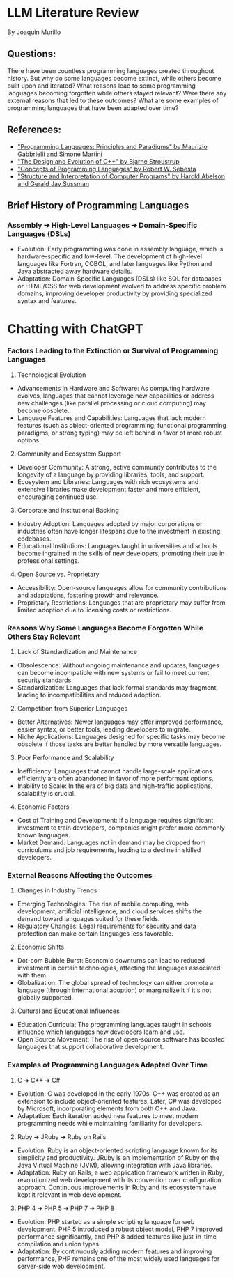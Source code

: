 # LLM Literature Review
By Joaquin Murillo

## Questions:
There have been countless programming languages created throughout history. But why do some languages become extinct, while others become built upon and iterated? What reasons lead to some programming languages becoming forgotten while others stayed relevant? Were there any external reasons that led to these outcomes? What are some examples of programming languages that have been adapted over time?

## References:
* ["Programming Languages: Principles and Paradigms" by Maurizio Gabbrielli and Simone Martini](https://link.springer.com/book/10.1007/978-1-84882-914-5)
* ["The Design and Evolution of C++" by Bjarne Stroustrup](https://www.stroustrup.com/dne.html)
* ["Concepts of Programming Languages" by Robert W. Sebesta](https://www.sci.brooklyn.cuny.edu/~chuang/books/sebesta.pdf)
* ["Structure and Interpretation of Computer Programs" by Harold Abelson and Gerald Jay Sussman](https://sarabander.github.io/sicp/html/index.xhtml)

## Brief History of Programming Languages
### Assembly ➔ High-Level Languages ➔ Domain-Specific Languages (DSLs)
* Evolution: Early programming was done in assembly language, which is hardware-specific and low-level. The development of high-level languages like Fortran, COBOL, and later languages like Python and Java abstracted away hardware details.
* Adaptation: Domain-Specific Languages (DSLs) like SQL for databases or HTML/CSS for web development evolved to address specific problem domains, improving developer productivity by providing specialized syntax and features.

# Chatting with ChatGPT
### Factors Leading to the Extinction or Survival of Programming Languages
1. Technological Evolution
* Advancements in Hardware and Software: As computing hardware evolves, languages that cannot leverage new capabilities or address new challenges (like parallel processing or cloud computing) may become obsolete.
* Language Features and Capabilities: Languages that lack modern features (such as object-oriented programming, functional programming paradigms, or strong typing) may be left behind in favor of more robust options.

2. Community and Ecosystem Support
* Developer Community: A strong, active community contributes to the longevity of a language by providing libraries, tools, and support.
* Ecosystem and Libraries: Languages with rich ecosystems and extensive libraries make development faster and more efficient, encouraging continued use.

3. Corporate and Institutional Backing
* Industry Adoption: Languages adopted by major corporations or industries often have longer lifespans due to the investment in existing codebases.
* Educational Institutions: Languages taught in universities and schools become ingrained in the skills of new developers, promoting their use in professional settings.

4. Open Source vs. Proprietary
* Accessibility: Open-source languages allow for community contributions and adaptations, fostering growth and relevance.
* Proprietary Restrictions: Languages that are proprietary may suffer from limited adoption due to licensing costs or restrictions.

### Reasons Why Some Languages Become Forgotten While Others Stay Relevant
1. Lack of Standardization and Maintenance
* Obsolescence: Without ongoing maintenance and updates, languages can become incompatible with new systems or fail to meet current security standards.
* Standardization: Languages that lack formal standards may fragment, leading to incompatibilities and reduced adoption.

2. Competition from Superior Languages
* Better Alternatives: Newer languages may offer improved performance, easier syntax, or better tools, leading developers to migrate.
* Niche Applications: Languages designed for specific tasks may become obsolete if those tasks are better handled by more versatile languages.

3.  Poor Performance and Scalability
* Inefficiency: Languages that cannot handle large-scale applications efficiently are often abandoned in favor of more performant options.
* Inability to Scale: In the era of big data and high-traffic applications, scalability is crucial.

4. Economic Factors
* Cost of Training and Development: If a language requires significant investment to train developers, companies might prefer more commonly known languages.
* Market Demand: Languages not in demand may be dropped from curriculums and job requirements, leading to a decline in skilled developers.

### External Reasons Affecting the Outcomes
1. Changes in Industry Trends
* Emerging Technologies: The rise of mobile computing, web development, artificial intelligence, and cloud services shifts the demand toward languages suited for these fields.
* Regulatory Changes: Legal requirements for security and data protection can make certain languages less favorable.

2. Economic Shifts
* Dot-com Bubble Burst: Economic downturns can lead to reduced investment in certain technologies, affecting the languages associated with them.
* Globalization: The global spread of technology can either promote a language (through international adoption) or marginalize it if it's not globally supported.

3. Cultural and Educational Influences
* Education Curricula: The programming languages taught in schools influence which languages new developers learn and use.
* Open Source Movement: The rise of open-source software has boosted languages that support collaborative development.

### Examples of Programming Languages Adapted Over Time
1.  C ➔ C++ ➔ C#
* Evolution: C was developed in the early 1970s. C++ was created as an extension to include object-oriented features. Later, C# was developed by Microsoft, incorporating elements from both C++ and Java.
* Adaptation: Each iteration added new features to meet modern programming needs while maintaining familiarity for developers.

2. Ruby ➔ JRuby ➔ Ruby on Rails
* Evolution: Ruby is an object-oriented scripting language known for its simplicity and productivity. JRuby is an implementation of Ruby on the Java Virtual Machine (JVM), allowing integration with Java libraries.
* Adaptation: Ruby on Rails, a web application framework written in Ruby, revolutionized web development with its convention over configuration approach. Continuous improvements in Ruby and its ecosystem have kept it relevant in web development.

3. PHP 4 ➔ PHP 5 ➔ PHP 7 ➔ PHP 8
* Evolution: PHP started as a simple scripting language for web development. PHP 5 introduced a robust object model, PHP 7 improved performance significantly, and PHP 8 added features like just-in-time compilation and union types.
* Adaptation: By continuously adding modern features and improving performance, PHP remains one of the most widely used languages for server-side web development.
